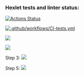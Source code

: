 ### Hexlet tests and linter status:
[![Actions Status](https://github.com/zhenya30000/fullstack-javascript-project-46/workflows/hexlet-check/badge.svg)](https://github.com/zhenya30000/fullstack-javascript-project-46/actions)

[![.github/workflows/CI-tests.yml](https://github.com/zhenya30000/fullstack-javascript-project-46/actions/workflows/CI-tests.yml/badge.svg)](https://github.com/zhenya30000/fullstack-javascript-project-46/actions/workflows/CI-tests.yml)

<a href="https://codeclimate.com/github/zhenya30000/fullstack-javascript-project-46/maintainability"><img src="https://api.codeclimate.com/v1/badges/efb541b8faa9a6d27aab/maintainability" /></a>

<a href="https://codeclimate.com/github/zhenya30000/fullstack-javascript-project-46/test_coverage"><img src="https://api.codeclimate.com/v1/badges/efb541b8faa9a6d27aab/test_coverage" /></a>

Step 3:
<a href="https://asciinema.org/a/pJ9zQKBFQCHPk0b8FivcCQLGq" target="_blank"><img src="https://asciinema.org/a/pJ9zQKBFQCHPk0b8FivcCQLGq.svg" /></a>

Step 5:
<a href="https://asciinema.org/a/zNDQP6yOskWYWRqU388dOo4Qq" target="_blank"><img src="https://asciinema.org/a/zNDQP6yOskWYWRqU388dOo4Qq.svg" /></a>